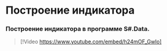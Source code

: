 # Построение индикатора

### Построение индикатора в программе S\#.Data.

> [!Video https://www.youtube.com/embed/h24mOF_GwIo]
